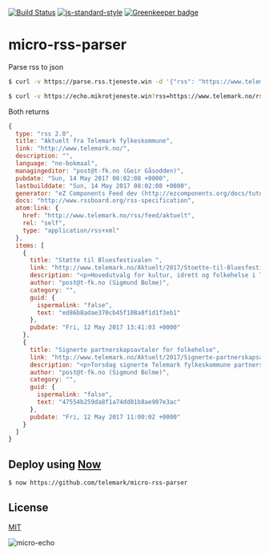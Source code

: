 [![Build Status](https://travis-ci.org/telemark/micro-rss-parser.svg?branch=master)](https://travis-ci.org/telemark/micro-rss-parser)
[![js-standard-style](https://img.shields.io/badge/code%20style-standard-brightgreen.svg?style=flat)](https://github.com/feross/standard)
[![Greenkeeper badge](https://badges.greenkeeper.io/telemark/micro-rss-parser.svg)](https://greenkeeper.io/)

# micro-rss-parser
Parse rss to json

```bash
$ curl -v https://parse.rss.tjeneste.win -d '{"rss": "https://www.telemark.no/rss/feed/aktuelt"}'
```

```bash
$ curl -v https://echo.mikrotjeneste.win?rss=https://www.telemark.no/rss/feed/aktuelt
```

Both returns

```JavaScript
{
  type: "rss 2.0",
  title: "Aktuelt fra Telemark fylkeskommune",
  link: "http://www.telemark.no/",
  description: "",
  language: "no-bokmaal",
  managingeditor: "post@t-fk.no (Geir Gåsodden)",
  pubdate: "Sun, 14 May 2017 08:02:08 +0000",
  lastbuilddate: "Sun, 14 May 2017 08:02:08 +0000",
  generator: "eZ Components Feed dev (http://ezcomponents.org/docs/tutorials/Feed)",
  docs: "http://www.rssboard.org/rss-specification",
  atom:link: {
    href: "http://www.telemark.no/rss/feed/aktuelt",
    rel: "self",
    type: "application/rss+xml"
  },
  items: [
    {
      title: "Støtte til Bluesfestivalen ",
      link: "http://www.telemark.no/Aktuelt/2017/Stoette-til-Bluesfestivalen",
      description: "<p>Hovedutvalg for kultur, idrett og folkehelse i Telemark fylkeskommune har enstemmig gått inn for intensjonsavtalen om 5-årig støtte til Notodden Bluesfestival. St@tten er på 930 000 kroner i året i fem år.</p>",
      author: "post@t-fk.no (Sigmund Bolme)",
      category: "",
      guid: {
        ispermalink: "false",
        text: "ed86b8adae370cb45f108a8f1d1f3eb1"
      },
      pubdate: "Fri, 12 May 2017 13:41:03 +0000"
    },
    {
      title: "Signerte partnerskapsavtaler for folkehelse",
      link: "http://www.telemark.no/Aktuelt/2017/Signerte-partnerskapsavtaler-for-folkehelse",
      description: "<p>Torsdag signerte Telemark fylkeskommune partnerskapsavtaler for folkehelse med fem frivillige organisasjoner. Partnerskapsavtalene skal bidra til å gi viktige frivillige organisasjoner i Telemark forutsigbarhet i arbeidet sitt, og er en viktig satsing for fylkeskommunen.&nbsp;</p>",
      author: "post@t-fk.no (Sigmund Bolme)",
      category: "",
      guid: {
        ispermalink: "false",
        text: "47554b259da8f1a74dd01b8ae907e3ac"
      },
      pubdate: "Fri, 12 May 2017 11:00:02 +0000"
    }
  ]
}
```

## Deploy using [Now](https://zeit.co/now)

```bash
$ now https://github.com/telemark/micro-rss-parser
```

## License

[MIT](LICENSE)

![micro-echo](https://robots.kebabstudios.party/micro-rss-parser.png "Robohash image of micro-rss-parser")
